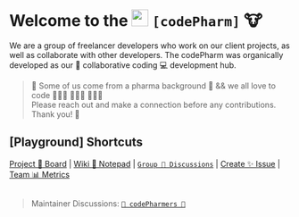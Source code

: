 # Welcome to the [<img src='https://codetracklift.github.io/codeTrackLift/logos/giphyPharma2Code.gif' alt='codeByPete logo' width='30'>](https://www.codebypete.com) **```[codePharm]```** 🐮

We are a group of freelancer developers who work on our client projects, as well as collaborate with other developers.  The codePharm was organically developed as our 🤝 collaborative coding 💻 development hub.

> 🧪 Some of us come from a pharma background 💊 && we all love to code 🧑🏻‍💻 👩🏼‍💻 👨🏻‍💻  
> Please reach out and make a connection before any contributions.  Thank you! 🙏

## [Playground] Shortcuts

[Project 🤝 Board](https://github.com/orgs/codepharm/projects/1) | [Wiki 📝 Notepad](https://github.com/codepharm/playground/wiki) | [```Group 💬 Discussions```](https://github.com/codepharm/playground/discussions) | [Create ✨ Issue](https://github.com/codepharm/playground/issues) | [Team 📊 Metrics](https://github.com/codepharm/playground/pulse) 

##

> Maintainer Discussions: [```🐓 codePharmers 🚜```](https://github.com/orgs/codepharm/teams/codepharmers)
